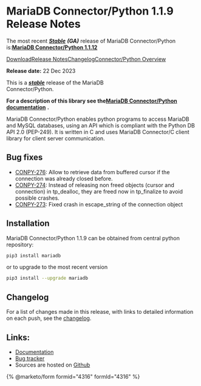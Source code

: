 # MariaDB Connector/Python 1.1.9 Release Notes

The most recent [_**Stable**_](../../../mariadb-release-criteria.md) _**(GA)**_ release of MariaDB Connector/Python is:[**MariaDB Connector/Python 1.1.12**](mariadb-connector-python-1-1-12-release-notes.md)

[Download](https://mariadb.com/downloads/connectors/connectors-data-access/python-connector/)[Release Notes](mariadb-connector-python-1-1-9-release-notes.md)[Changelog](../changelogs/mariadb-connector-python-11-changelogs/mariadb-connector-python-1-1-9-changelog.md)[Connector/Python Overview](https://github.com/mariadb-corporation/docs-release-notes/blob/test/kb/en/mariadb-connector-python/README.md)

**Release date:** 22 Dec 2023

This is a [_**stable**_](../../../mariadb-release-criteria.md) release of the MariaDB\
Connector/Python.

**For a description of this library see the**[**MariaDB Connector/Python documentation**](https://mariadb-corporation.github.io/mariadb-connector-python/index.html) **.**

MariaDB Connector/Python enables python programs to access MariaDB and MySQL databases, using an API which is compliant with the Python DB API 2.0 (PEP-249). It is written in C and uses MariaDB Connector/C client library for client server communication.

## Bug fixes

* [CONPY-276](https://jira.mariadb.org/browse/CONPY-276): Allow to retrieve data from buffered cursor if the connection was already closed before.
* [CONPY-274](https://jira.mariadb.org/browse/CONPY-274): Instead of releasing non freed objects (cursor and connection) in tp\_dealloc, they are freed now in tp\_finalize to avoid possible crashes.
* [CONPY-273](https://jira.mariadb.org/browse/CONPY-273): Fixed crash in escape\_string of the connection object

## Installation

MariaDB Connector/Python 1.1.9 can be obtained from central python repository:

```bash
pip3 install mariadb
```

or to upgrade to the most recent version

```bash
pip3 install --upgrade mariadb
```

## Changelog

For a list of changes made in this release, with links to detailed information\
on each push, see the [changelog](../changelogs/mariadb-connector-python-11-changelogs/mariadb-connector-python-1-1-9-changelog.md).

## Links:

* [Documentation](https://mariadb-corporation.github.io/mariadb-connector-python/index.htmli)
* [Bug tracker](https://jira.mariadb.org)
* Sources are hosted on [Github](https://github.com/mariadb-corporation/mariadb-connector-python)

{% @marketo/form formid="4316" formId="4316" %}
